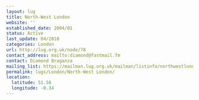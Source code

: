 ```yaml
---
layout: lug
title: North-West London
website: ''
established_date: 2004/01
status: Active
last_update: 04/2010
categories: London
url: http://lug.org.uk/node/78
contact_address: mailto:diamond@fastmail.fm
contact: Diamond Braganza
mailing_list: https://mailman.lug.org.uk/mailman/listinfo/northwestlondon/
permalink: lugs/London/North-West London/
location:
  latitude: 51.58
  longitude: -0.34
---
```

